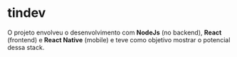 # tindev

O projeto envolveu o desenvolvimento com **NodeJs** (no backend), **React** (frontend) e **React Native** (mobile) e teve como objetivo mostrar o potencial dessa stack.
